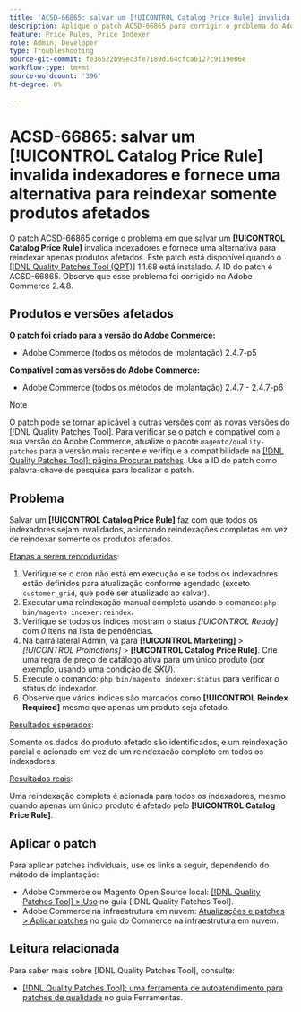 ```yaml
---
title: 'ACSD-66865: salvar um [!UICONTROL Catalog Price Rule] invalida indexadores e fornece uma alternativa para reindexar somente produtos afetados'
description: Aplique o patch ACSD-66865 para corrigir o problema do Adobe Commerce em que  salvar um [!UICONTROL Catalog Price Rules] invalida os indexadores e fornece uma alternativa para reindexar somente os produtos afetados.
feature: Price Rules, Price Indexer
role: Admin, Developer
type: Troubleshooting
source-git-commit: fe36522b99ec3fe7189d164cfca6127c9119e06e
workflow-type: tm+mt
source-wordcount: '396'
ht-degree: 0%

---
```



# ACSD-66865: salvar um **[!UICONTROL Catalog Price Rule]** invalida indexadores e fornece uma alternativa para reindexar somente produtos afetados

O patch ACSD-66865 corrige o problema em que salvar um **[!UICONTROL Catalog Price Rule]** invalida indexadores e fornece uma alternativa para reindexar apenas produtos afetados. Este patch está disponível quando o [[!DNL Quality Patches Tool (QPT)]](/help/tools/quality-patches-tool/quality-patches-tool-to-self-serve-quality-patches.md) 1.1.68 está instalado. A ID do patch é ACSD-66865. Observe que esse problema foi corrigido no Adobe Commerce 2.4.8.

## Produtos e versões afetados

**O patch foi criado para a versão do Adobe Commerce:**

* Adobe Commerce (todos os métodos de implantação) 2.4.7-p5

**Compatível com as versões do Adobe Commerce:**

* Adobe Commerce (todos os métodos de implantação) 2.4.7 - 2.4.7-p6

>[!NOTE]
>
>O patch pode se tornar aplicável a outras versões com as novas versões do [!DNL Quality Patches Tool]. Para verificar se o patch é compatível com a sua versão do Adobe Commerce, atualize o pacote `magento/quality-patches` para a versão mais recente e verifique a compatibilidade na [[!DNL Quality Patches Tool]: página Procurar patches](https://experienceleague.adobe.com/tools/commerce-quality-patches/index.html?lang=pt-BR). Use a ID do patch como palavra-chave de pesquisa para localizar o patch.

## Problema

Salvar um **[!UICONTROL Catalog Price Rule]** faz com que todos os indexadores sejam invalidados, acionando reindexações completas em vez de reindexar somente os produtos afetados.

<u>Etapas a serem reproduzidas</u>:

1. Verifique se o cron não está em execução e se todos os indexadores estão definidos para atualização conforme agendado (exceto `customer_grid`, que pode ser atualizado ao salvar).
2. Executar uma reindexação manual completa usando o comando: `php bin/magento indexer:reindex`.
3. Verifique se todos os índices mostram o status *[!UICONTROL Ready]* com *0* itens na lista de pendências.
4. Na barra lateral Admin, vá para **[!UICONTROL Marketing]** > *[!UICONTROL Promotions]* > **[!UICONTROL Catalog Price Rule]**. Crie uma regra de preço de catálogo ativa para um único produto (por exemplo, usando uma condição de *SKU*).
5. Execute o comando: `php bin/magento indexer:status` para verificar o status do indexador.
6. Observe que vários índices são marcados como **[!UICONTROL Reindex Required]** mesmo que apenas um produto seja afetado.

<u>Resultados esperados</u>:

Somente os dados do produto afetado são identificados, e um reindexação parcial é acionado em vez de um reindexação completo em todos os indexadores.

<u>Resultados reais</u>:

Uma reindexação completa é acionada para todos os indexadores, mesmo quando apenas um único produto é afetado pelo **[!UICONTROL Catalog Price Rule]**.

## Aplicar o patch

Para aplicar patches individuais, use os links a seguir, dependendo do método de implantação:

* Adobe Commerce ou Magento Open Source local: [[!DNL Quality Patches Tool] > Uso](/help/tools/quality-patches-tool/usage.md) no guia [!DNL Quality Patches Tool].
* Adobe Commerce na infraestrutura em nuvem: [Atualizações e patches > Aplicar patches](https://experienceleague.adobe.com/docs/commerce-cloud-service/user-guide/develop/upgrade/apply-patches.html?lang=pt-BR) no guia do Commerce na infraestrutura em nuvem.

## Leitura relacionada

Para saber mais sobre [!DNL Quality Patches Tool], consulte:

* [[!DNL Quality Patches Tool]: uma ferramenta de autoatendimento para patches de qualidade](/help/tools/quality-patches-tool/quality-patches-tool-to-self-serve-quality-patches.md) no guia Ferramentas.
